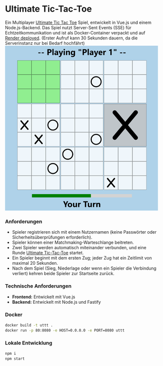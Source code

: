 # Ultimate Tic-Tac-Toe

Ein Multiplayer [Ultimate Tic Tac Toe](https://en.wikipedia.org/wiki/Ultimate_tic-tac-toe) Spiel,
entwickelt in Vue.js und einem Node.js-Backend. Das Spiel nutzt Server-Sent Events (SSE) für
Echtzeitkommunikation und ist als Docker-Container verpackt und auf [Render deployed](https://ultimate-tic-tac-toe-sgft.onrender.com/).
(Erster Aufruf kann 30 Sekunden dauern, da die Serverinstanz nur bei Bedarf hochfährt)
![game](game-image.png)

### Anforderungen

- Spieler registrieren sich mit einem Nutzernamen (keine Passwörter oder Sicherheitsüberprüfungen erforderlich).
- Spieler können einer Matchmaking-Warteschlange beitreten.
- Zwei Spieler werden automatisch miteinander verbunden, und eine Runde [Ultimate Tic-Tac-Toe](https://en.wikipedia.org/wiki/Ultimate_tic-tac-toe) startet.
- Ein Spieler beginnt mit dem ersten Zug; jeder Zug hat ein Zeitlimit von maximal 20 Sekunden.
- Nach dem Spiel (Sieg, Niederlage oder wenn ein Spieler die Verbindung verliert) kehren beide Spieler zur Startseite zurück.

### Technische Anforderungen

- **Frontend:** Entwickelt mit Vue.js
- **Backend:** Entwickelt mit Node.js und Fastify

### Docker

```sh
docker build -t uttt .
docker run -p 80:8080 -e HOST=0.0.0.0 -e PORT=8080 uttt
```

### Lokale Entwicklung

```sh
npm i
npm start
```
